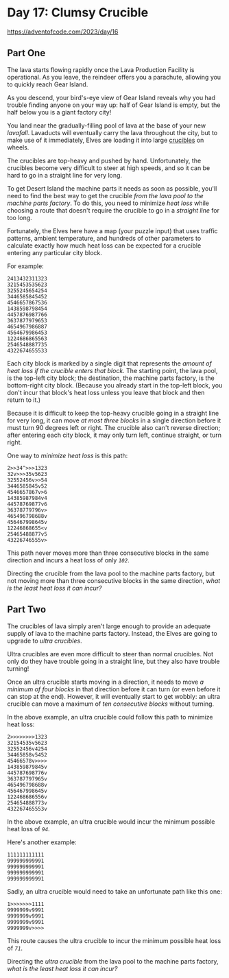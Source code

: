 # Day 17: Clumsy Crucible

<https://adventofcode.com/2023/day/16>

## Part One

The lava starts flowing rapidly once the Lava Production Facility is operational. As you leave, the reindeer offers you a
parachute, allowing you to quickly reach Gear Island.

As you descend, your bird's-eye view of Gear Island reveals why you had trouble finding anyone on your way up: half of Gear Island
is empty, but the half below you is a giant factory city!

You land near the gradually-filling pool of lava at the base of your new _lavafall_. Lavaducts will eventually carry the lava
throughout the city, but to make use of it immediately, Elves are loading it into large
[crucibles](https://en.wikipedia.org/wiki/Crucible) on wheels.

The crucibles are top-heavy and pushed by hand. Unfortunately, the crucibles become very difficult to steer at high speeds, and so
it can be hard to go in a straight line for very long.

To get Desert Island the machine parts it needs as soon as possible, you'll need to find the best way to get the crucible _from
the lava pool to the machine parts factory_. To do this, you need to minimize _heat loss_ while choosing a route that doesn't
require the crucible to go in a _straight line_ for too long.

Fortunately, the Elves here have a map (your puzzle input) that uses traffic patterns, ambient temperature, and hundreds of other
parameters to calculate exactly how much heat loss can be expected for a crucible entering any particular city block.

For example:

    2413432311323
    3215453535623
    3255245654254
    3446585845452
    4546657867536
    1438598798454
    4457876987766
    3637877979653
    4654967986887
    4564679986453
    1224686865563
    2546548887735
    4322674655533

Each city block is marked by a single digit that represents the _amount of heat loss if the crucible enters that block_. The
starting point, the lava pool, is the top-left city block; the destination, the machine parts factory, is the bottom-right city
block. (Because you already start in the top-left block, you don't incur that block's heat loss unless you leave that block and
then return to it.)

Because it is difficult to keep the top-heavy crucible going in a straight line for very long, it can move _at most three blocks_
in a single direction before it must turn 90 degrees left or right. The crucible also can't reverse direction; after entering each
city block, it may only turn left, continue straight, or turn right.

One way to _minimize heat loss_ is this path:

    2>>34^>>>1323
    32v>>>35v5623
    32552456v>>54
    3446585845v52
    4546657867v>6
    14385987984v4
    44578769877v6
    36378779796v>
    465496798688v
    456467998645v
    12246868655<v
    25465488877v5
    43226746555v>

This path never moves more than three consecutive blocks in the same direction and incurs a heat loss of only _`102`_.

Directing the crucible from the lava pool to the machine parts factory, but not moving more than three consecutive blocks in the
same direction, _what is the least heat loss it can incur?_

## Part Two

The crucibles of lava simply aren't large enough to provide an adequate supply of lava to the machine parts factory. Instead, the
Elves are going to upgrade to _ultra crucibles_.

Ultra crucibles are even more difficult to steer than normal crucibles. Not only do they have trouble going in a straight line,
but they also have trouble turning!

Once an ultra crucible starts moving in a direction, it needs to move _a minimum of four blocks_ in that direction before it can
turn (or even before it can stop at the end). However, it will eventually start to get wobbly: an ultra crucible can move a
maximum of _ten consecutive blocks_ without turning.

In the above example, an ultra crucible could follow this path to minimize heat loss:

    2>>>>>>>>1323
    32154535v5623
    32552456v4254
    34465858v5452
    45466578v>>>>
    143859879845v
    445787698776v
    363787797965v
    465496798688v
    456467998645v
    122468686556v
    254654888773v
    432267465553v

In the above example, an ultra crucible would incur the minimum possible heat loss of _`94`_.

Here's another example:

    111111111111
    999999999991
    999999999991
    999999999991
    999999999991

Sadly, an ultra crucible would need to take an unfortunate path like this one:

    1>>>>>>>1111
    9999999v9991
    9999999v9991
    9999999v9991
    9999999v>>>>

This route causes the ultra crucible to incur the minimum possible heat loss of _`71`_.

Directing the _ultra crucible_ from the lava pool to the machine parts factory, _what is the least heat loss it can incur?_
